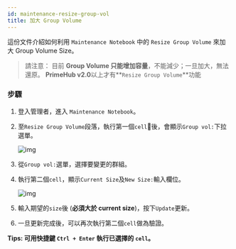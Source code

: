 ```yaml
---
id: maintenance-resize-group-vol
title: 加大 Group Volume
---
```


這份文件介紹如何利用 `Maintenance Notebook` 中的 `Resize Group Volume` 來加大 Group Volume Size。

>請注意： 目前 **Group Volume 只能增加容量**，不能減少；一旦加大，無法還原。
>**PrimeHub v2.0**以上才有**`Resize Group Volume`**功能

### 步驟

1. 登入管理者，進入 `Maintenance Notebook`。

2. 至`Resize Group Volume`段落，執行第一個`cell`後，會顯示`Group vol:`下拉選單。

    ![img](assets/dropdown_group_list.png)

3. 從`Group vol:`選單，選擇要變更的群組。

4. 執行第二個`cell`，顯示`Current Size`及`New Size:`輸入欄位。

    ![img](assets/enlarge_group_vol.png)

5. 輸入期望的`size`後 (**必須大於 current size**)，按下`Update`更新。

6. 一旦更新完成後，可以再次執行第二個`cell`做為驗證。

**Tips: 可用快捷鍵 `Ctrl + Enter` 執行已選擇的 `cell`。**
